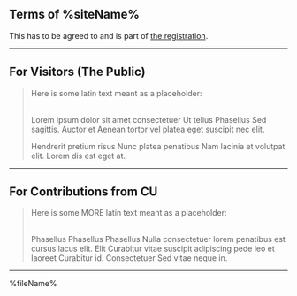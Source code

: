 ## Terms of %siteName%

This has to be agreed to and is part of [the registration](%url%forms/create-profile/).

---

## For Visitors (The Public)

> Here is some latin text meant as a placeholder:<br /><br />
> 
> Lorem ipsum dolor sit amet consectetuer Ut tellus Phasellus Sed sagittis. Auctor et Aenean tortor vel platea eget suscipit nec elit.<br />
> 
> Hendrerit pretium risus Nunc platea penatibus Nam lacinia et volutpat elit. Lorem dis est eget at.

---

## For Contributions from CU

> Here is some MORE latin text meant as a placeholder:<br /><br />
> 
> 
> Phasellus Phasellus Phasellus Nulla consectetuer lorem penatibus est cursus lacus elit. Elit Curabitur vitae suscipit adipiscing pede leo et laoreet Curabitur id. Consectetuer Sed vitae neque in.

---

%fileName%
